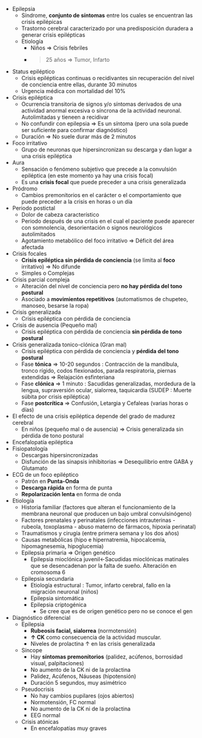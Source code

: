 - Epilepsia
    - Síndrome, **conjunto de síntomas** entre los cuales se encuentran las crisis epilépicas
    - Trastorno cerebral caracterizado por una predisposición duradera a generar crisis epilépticas
    - Etiología
        - Niños ⇒ Crisis febriles
        - > 25 años ⇒ Tumor, Infarto
- Status epiléptico
    - Crisis epilépticas continuas o recidivantes sin recuperación del nivel de conciencia entre ellas, durante 30 minutos
    - Urgencia médica con mortalidad del 10%
- Crisis epiléptica
    - Ocurrencia transitoria de signos y/o síntomas derivados de una actividad anormal excesiva o síncrona de la actividad neuronal. Autolimitadas y tieneen a recidivar
    - No confundir con epilepsia ⇒ Es un síntoma (pero una sola puede ser suficiente para confirmar diagnóstico)
    - Duración ⇒ No suele durar más de 2 minutos
- Foco irritativo
    - Grupo de neuronas que hipersincronizan su descarga y dan lugar a una crisis epiléptica
- Aura
    - Sensación o fenómeno subjetivo que precede a la convulsión epiléptica (en este momento ya hay una crisis focal)
    - Es una **crisis focal** que puede preceder a una crisis generalizada
- Pródromo
    - Cambios premonitorios en el carácter o el comportamiento que puede preceder a la crisis en horas o un día
- Periodo postictal
    - Dolor de cabeza característico
    - Periodo después de una crisis en el cual el paciente puede aparecer con somnolencia, desorientación o signos neurológicos autolimitados
    - Agotamiento metabólico del foco irritativo ⇒ Déficit del área afectada
- Crisis focales
    - **Crisis epiléptica sin pérdida de conciencia** (se limita al **foco** irritativo) ⇒ No difunde
    - Simples o Complejas
- Crisis parcial compleja
    - Alteración del nivel de conciencia pero **no hay pérdida del tono postural**
    - Asociado a **movimientos repetitivos** (automatismos de chupeteo, manoseo, besarse la ropa)
- Crisis generalizada
    - Crisis epiléptica con pérdida de conciencia
- Crisis de ausencia (Pequeño mal)
    - Crisis epiléptica con pérdida de conciencia **sin pérdida de tono postural**
- Crisis generalizada tonico-clónica (Gran mal)
    - Crisis epiléptica con pérdida de conciencia y **pérdida del tono postural**
    - Fase **tónica** ⇒ 10-20 segundos : Contracción de la mandíbula, tronco rígido, codos flexionados, parada respiratoria, piernas extendidas ⇒ Relajación esfinteriana
    - Fase **clónica** ⇒ 1 minuto : Sacudidas generalizadas, mordedura de la lengua, supraversión ocular, sialorrea, taquicardia (SUDEP : Muerte súbita por crisis epiléptica)
    - Fase **postcrítica** ⇒ Confusión, Letargia y Cefaleas (varias horas o días)
- El efecto de una crisis epiléptica depende del grado de madurez cerebral
    - En niños (pequeño mal o de ausencia) ⇒ Crisis generalizada sin pérdida de tono postural
- Encefalopatía epiléptica
- Fisiopatología
    - Descargas hipersincronizadas
    - Disfunción de las sinapsis inhibitorias ⇒ Desequilibrio entre GABA y Glutamato
- ECG de un foco epiléptico
    - Patrón en **Punta-Onda**
    - **Descarga rápida** en forma de punta
    - **Repolarización lenta** en forma de onda
- Etiología
    - Historia familiar (factores que alteran el funcionamiento de la membrana neuronal que producen un bajo umbral convulsinógeno)
    - Factores prenatales y perinatales (infecciones intrauterinas - rubeola, toxoplasma - abuso materno de fármacos, hipoxia perinatal)
    - Traumatismos y cirugía (entre primera semana y los dos años)
    - Causas metabólicas (hipo e hipernatremia, hipocalcemia, hipomagnesemia, hipoglucemia)
    - Epilepsia primaria ⇒ Origen genético
        - Epilepsia mioclónica juvenil←Sacudidas mioclónicas matinales que se desencadenan por la falta de sueño. Alteración en cromosoma 6
    - Epilepsia secundaria
        - Etiología estructural : Tumor, infarto cerebral, fallo en la migración neuronal (niños)
        - Epilepsia sintomática
        - Epilepsia criptogénica
            - Se cree que es de origen genético pero no se conoce el gen
- Diagnóstico diferencial
    - Epilepsia
        - **Rubeosis facial, sialorrea** (normotensión)
        - **↑ CK** como consecuencia de la actividad muscular.
        - Niveles de prolactina ↑ en las crisis generalizada
    - Síncope
        - Hay **síntomas premonitorios** (palidez, acúfenos, borrosidad visual, palpitaciones)
        - No aumento de la CK ni de la prolactina
        - Palidez, Acúfenos, Náuseas (hipotensión)
        - Duración 5 segundos, muy asimétrico
    - Pseudocrisis
        - No hay cambios pupilares (ojos abiertos)
        - Normotensión, FC normal
        - No aumento de la CK ni de la prolactina
        - EEG normal
    - Crisis atónicas
        - En encefalopatías muy graves